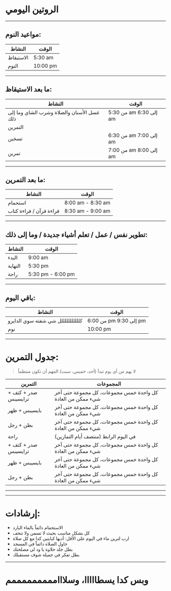 # الروتين اليومي

---

## مواعيد النوم:

| النشاط         | الوقت      |
|----------------|------------|
| الاستيقاظ  | 5:30 am    |
| النوم      | 10:00 pm   |

---

## ما بعد الاستيقاظ:

| النشاط                                   | الوقت               |
|------------------------------------------|---------------------|
| غسل الأسنان والصلاة وشرب الشاي وما إلى ذلك | من 5:30 am إلى 6:30 am |
| التمرين                              |                     |
| تسخين                                   | من 6:30 am إلى 7:00 am |
| تمرين                                   | من 7:00 am إلى 8:00 am |

---

## ما بعد التمرين:

| النشاط                                   | الوقت               |
|------------------------------------------|---------------------|
| استحمام                                  | 8:00 am - 8:30 am   |
| قراءة قرآن / قراءة كتاب                  | 8:30 am - 9:00 am   |

---

## تطوير نفس / عمل / تعلم أشياء جديدة / وما إلى ذلك:

| النشاط                                   | الوقت               |
|------------------------------------------|---------------------|
| البدء                                | 9:00 am             |
| النهاية                              | 5:30 pm             |
| راحة                                 | 5:30 pm - 6:00 pm   |

---

## باقي اليوم:

| النشاط                                   | الوقت               |
|------------------------------------------|---------------------|
| كلللللللللللل شي شفته سوي الدايرو        | من 6:00 pm إلى 9:30 pm |
| نوم                                  | 10:00 pm            |

---

# جدول التمرين:
> لا يهم من أي يوم تبدأ (أحد، خميس، سبت) المهم أن تكون منتظماً

| التمرين                                   | المجموعات                             |
|-------------------------------------------|---------------------------------------|
| صدر + كتف + ترايسيبس                 | كل واحدة خمس مجموعات، كل مجموعة حتى آخر شيء ممكن من العادة |
| بايسيبس + ظهر                        | كل واحدة خمس مجموعات، كل مجموعة حتى آخر شيء ممكن من العادة |
| بطن + رجل                            | كل واحدة خمس مجموعات، كل مجموعة حتى آخر شيء ممكن من العادة |
| راحة                                  | في اليوم الرابط (منتصف أيام التمارين) |
| صدر + كتف + ترايسيبس                 | كل واحدة خمس مجموعات، كل مجموعة حتى آخر شيء ممكن من العادة |
| بايسيبس + ظهر                        | كل واحدة خمس مجموعات، كل مجموعة حتى آخر شيء ممكن من العادة |
| بطن + رجل                            | كل واحدة خمس مجموعات، كل مجموعة حتى آخر شيء ممكن من العادة |


---
---

# إرشادات: 
- الاستحمام دائماً بالماء البارد  
- كل بشكل مناسب بحيث لا تسمن ولا تنحف  
- ارب لترين ماء في اليوم على الأقل: أديها كبايتين كدا مع كل صلاة  
- حاول الصلاة دائماً في المسجد  
- بطل جلد حلاوة يا ود لي مصلحتك  
- بطل تفكر في جميلة شوف مستقبلك  
---
# وبس كدا يسطااااا، وسلااامممممممممم
